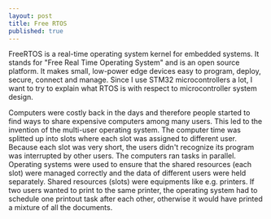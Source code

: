 ```yaml
---
layout: post
title: Free RTOS
published: true
---
```


FreeRTOS is a real-time operating system kernel for embedded systems. It stands for "Free Real Time Operating System"
and is an open source platform. It makes small, low-power edge devices easy to program, deploy, secure, connect and manage.
Since I use STM32 microcontrollers a lot, I want to try to explain what RTOS is with respect to microcontroller system design.

<!--Multitasking operating systems -->

Computers were costly back in the days and therefore people started to find ways to share expensive computers among many users.
This led to the invention of the multi-user operating system. 
The computer time was splitted up into slots where each slot was assigned to different user.
Because each slot was very short, the users didn't recognize its program was interrupted by other users.
The computers ran tasks in parallel.
Operating systems were used to ensure that the shared resources (each slot) were managed correctly and the data of different users were held separately.
Shared resources (slots) were equipments like e.g. printers.
If two users wanted to print to the same printer, the operating system had to schedule one printout task after each other, otherwise it would have printed a mixture of all the documents.


<!-- 
* https://www.youtube.com/watch?v=684KSAvYbw4

-->
